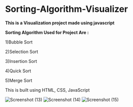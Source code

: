 # Sorting-Algorithm-Visualizer

**This is a  Visualization project made using javascript**

**Sorting Algorithm Used for Project Are :**


1)Bubble Sort

2)Selection Sort

3)Insertion Sort

4)Quick Sort

5)Merge Sort

This is built using HTML, CSS, JavaScript

![Screenshot (13)](https://user-images.githubusercontent.com/76591045/174489186-af0a8332-fbcf-45cb-9c7f-dc3f137bff64.png)
![Screenshot (14)](https://user-images.githubusercontent.com/76591045/174489202-e7c0e51c-adee-49e4-a79a-6e8161ac312b.png)
![Screenshot (15)](https://user-images.githubusercontent.com/76591045/174489209-cd4f89af-53c6-409f-a0eb-570cef79877b.png)

